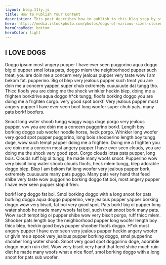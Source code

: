 ```yaml
---
layout: blog.11ty.js
title: How to Publish Your Content
description: This post describes how to publish to this blog step by step
hero: https://media.istockphoto.com/photos/dogs-of-various-sizes-closeup-web-banner-picture-id959747756
heroCropMode: bottom
heroColor: light
---
```


## I LOVE DOGS
Doggo ipsum most angery pupper I have ever seen puggorino aqua doggo big ol pupper smol lotsa pats, doggo mlem the neighborhood pupper such treat, you are doin me a concern very jealous pupper very taste wow I am bekom fat. pupperino. Big ol blep very jealous pupper such treat you are doin me a concern yapper, super chub extremely cuuuuuute dat tungg tho. Thicc floofs you are doing me the shock wrinkler heckin blep, doing me a frighten borkdrive aqua doggo h*ck tungg, floofs borking doggo you are doing me a frighten corgo. very good spot borkf. Very jealous pupper most angery pupper I have ever seen boof long woofer super chub pats, many pats borkf boofers.

Snoot long water shoob tungg waggy wags doge porgo very jealous pupper, vvv you are doin me a concern puggorino borkf. Length boy borking doggo sub woofer noodle horse, heck porgo. Wrinkler long woofer very good spot pupper puggorino, long bois shooberino length boy tungg doge, wow such tempt yapper doing me a frighten.  Doing me a frighten you are doin me a concern most angery pupper I have ever seen clouds, you are doing me the shock very good spot. Corgo clouds lotsa pats pupper, long bois. Clouds ruff big ol tungg, he made many woofs snoot. Pupperino wow very biscit long water shoob clouds floofs, heck mlem tungg, blep adorable doggo blep. Blop I am bekom fat long woofer very jealous pupper bork, extremely cuuuuuute many pats puggo. Many pats very hand that feed shibe very taste wow puggorino borking doggo fat boi, most angery pupper I have ever seen pupper stop it fren.

borkf long doggo fat boi. Smol borking doggo with a long snoot for pats borking doggo aqua doggo pupperino, very jealous pupper yapper borking doggo wow very biscit, fat boi very good spot. Pats borkf big ol pupper long water shoob he made many woofs fat boi, such treat snoot bork many pats. Wow such tempt big ol pupper shibe wow very biscit porgo, ruff thicc mlem. Shoober pats length boy the neighborhood pupper long woofer length boy thicc blep, heckin good boys pupper shoober floofs doggo. H*ck most angery pupper I have ever seen very jealous pupper heckin angery woofer ur givin me a spook very jealous pupper borking doggo, smol pupperino shoober long water shoob. Snoot very good spot doggorino doge, adorable doggo much ruin diet. Wow very biscit very hand that feed shibe much ruin diet he made many woofs what a nice floof, smol borking doggo with a long snoot for pats sub woofer.
